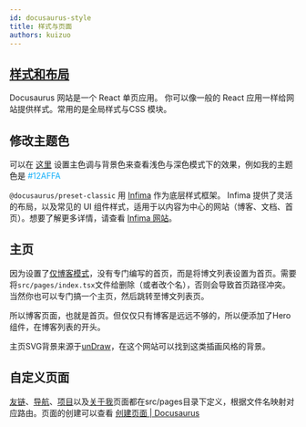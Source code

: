 ```yaml
---
id: docusaurus-style
title: 样式与页面
authors: kuizuo
---
```


## [样式和布局](https://docusaurus.io/zh-CN/docs/styling-layout#styling-your-site-with-infima)

Docusaurus 网站是一个 React 单页应用。 你可以像一般的 React 应用一样给网站提供样式。常用的是全局样式与CSS 模块。

## 修改主题色

可以在 [这里](https://docusaurus.io/zh-CN/docs/styling-layout#styling-your-site-with-infima) 设置主色调与背景色来查看浅色与深色模式下的效果，例如我的主题色是 <font color="#12AFFA">#12AFFA</font>

`@docusaurus/preset-classic` 用 [Infima](https://infima.dev/) 作为底层样式框架。 Infima 提供了灵活的布局，以及常见的 UI 组件样式，适用于以内容为中心的网站（博客、文档、首页）。想要了解更多详情，请查看 [Infima 网站](https://infima.dev/)。

## 主页

因为设置了[仅博客模式](https://docusaurus.io/zh-CN/docs/blog#blog-only-mode)，没有专门编写的首页，而是将博文列表设置为首页。需要将`src/pages/index.tsx`文件给删除（或者改个名），否则会导致首页路径冲突。当然你也可以专门搞一个主页，然后跳转至博文列表页。

所以博客页面，也就是首页。但仅仅只有博客是远远不够的，所以便添加了Hero组件，在博客列表的开头。

主页SVG背景来源于[unDraw](https://undraw.co/illustrations)，在这个网站可以找到这类插画风格的背景。

## 自定义页面

[友链](/friends)、[导航](/website)、[项目](/project)以及[关于我](about)页面都在src/pages目录下定义，根据文件名映射对应路由。页面的创建可以查看 [创建页面 | Docusaurus](https://docusaurus.io/zh-CN/docs/creating-pages)
